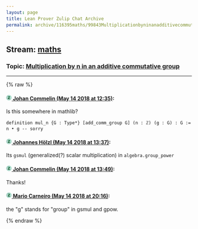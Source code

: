 ```yaml
---
layout: page
title: Lean Prover Zulip Chat Archive 
permalink: archive/116395maths/99843Multiplicationbyninanadditivecommutativegroup.html
---
```


## Stream: [maths](index.html)
### Topic: [Multiplication by n in an additive commutative group](99843Multiplicationbyninanadditivecommutativegroup.html)

---


{% raw %}
#### [![Click to go to Zulip](../../assets/img/zulip2.png) Johan Commelin (May 14 2018 at 12:35)](https://leanprover.zulipchat.com/#narrow/stream/116395-maths/topic/Multiplication%20by%20n%20in%20an%20additive%20commutative%20group/near/126531796):
Is this somewhere in mathlib?
```lean
definition mul_n {G : Type*} [add_comm_group G] (n : ℤ) (g : G) : G := n • g -- sorry
```

#### [![Click to go to Zulip](../../assets/img/zulip2.png) Johannes Hölzl (May 14 2018 at 13:37)](https://leanprover.zulipchat.com/#narrow/stream/116395-maths/topic/Multiplication%20by%20n%20in%20an%20additive%20commutative%20group/near/126533667):
Its `gsmul` (generalized(?) scalar multiplication) in `algebra.group_power`

#### [![Click to go to Zulip](../../assets/img/zulip2.png) Johan Commelin (May 14 2018 at 13:49)](https://leanprover.zulipchat.com/#narrow/stream/116395-maths/topic/Multiplication%20by%20n%20in%20an%20additive%20commutative%20group/near/126534062):
Thanks!

#### [![Click to go to Zulip](../../assets/img/zulip2.png) Mario Carneiro (May 14 2018 at 20:16)](https://leanprover.zulipchat.com/#narrow/stream/116395-maths/topic/Multiplication%20by%20n%20in%20an%20additive%20commutative%20group/near/126550514):
the "g" stands for "group" in gsmul and gpow.


{% endraw %}
